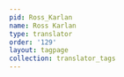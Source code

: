 ```yaml
---
pid: Ross_Karlan
name: Ross Karlan
type: translator
order: '129'
layout: tagpage
collection: translator_tags
---
```


